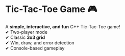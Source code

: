 # Tic-Tac-Toe Game 🎮  

A **simple, interactive, and fun** C++ Tic-Tac-Toe game!  
✔ Two-player mode  
✔ Classic **3x3 grid**  
✔ Win, draw, and error detection  
✔ Console-based gameplay  
